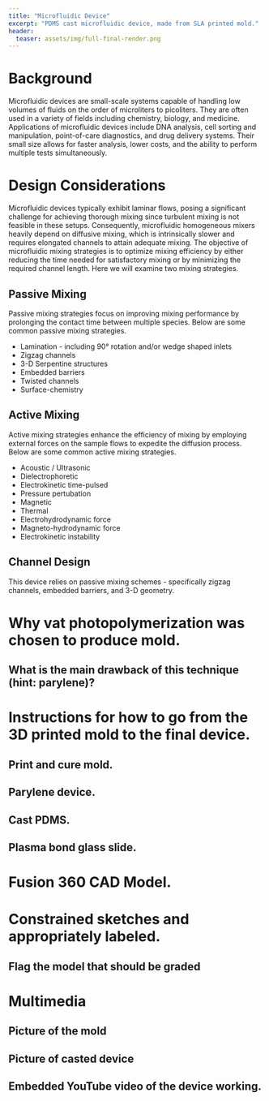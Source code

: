 ```yaml
---
title: "Microfluidic Device"
excerpt: "PDMS cast microfluidic device, made from SLA printed mold."
header:
  teaser: assets/img/full-final-render.png
---
```

# Background
Microfluidic devices are small-scale systems capable of handling low volumes of fluids on the order of microliters to picoliters. They are often used in a variety of fields including chemistry, biology, and medicine. Applications of microfluidic devices include DNA analysis, cell sorting and manipulation, point-of-care diagnostics, and drug delivery systems. Their small size allows for faster analysis, lower costs, and the ability to perform multiple tests simultaneously.

# Design Considerations
Microfluidic devices typically exhibit laminar flows, posing a significant challenge for achieving thorough mixing since turbulent mixing is not feasible in these setups. Consequently, microfluidic homogeneous mixers heavily depend on diffusive mixing, which is intrinsically slower and requires elongated channels to attain adequate mixing. The objective of microfluidic mixing strategies is to optimize mixing efficiency by either reducing the time needed for satisfactory mixing or by minimizing the required channel length. Here we will examine two mixing strategies.

## Passive Mixing
Passive mixing strategies focus on improving mixing performance by prolonging the contact time between multiple species. Below are some common passive mixing strategies.
  * Lamination - including 90° rotation and/or wedge shaped inlets
  * Zigzag channels
  * 3-D Serpentine structures
  * Embedded barriers
  * Twisted channels
  * Surface-chemistry

## Active Mixing
Active mixing strategies enhance the efficiency of mixing by employing external forces on the sample flows to expedite the diffusion process. Below are some common active mixing strategies.
  * Acoustic / Ultrasonic
  * Dielectrophoretic
  * Electrokinetic time-pulsed
  * Pressure pertubation
  * Magnetic
  * Thermal
  * Electrohydrodynamic force
  * Magneto-hydrodynamic force
  * Electrokinetic instability


## Channel Design
This device relies on passive mixing schemes - specifically zigzag channels, embedded barriers, and 3-D geometry.

# Why vat photopolymerization was chosen to produce mold.
## What is the main drawback of this technique (hint: parylene)?
# Instructions for how to go from the 3D printed mold to the final device.
## Print and cure mold.
## Parylene device.
## Cast PDMS.
## Plasma bond glass slide.
# Fusion 360 CAD Model.
# Constrained sketches and appropriately labeled. 
## Flag the model that should be graded
# Multimedia
## Picture of the mold
## Picture of casted device
## Embedded YouTube video of the device working.
